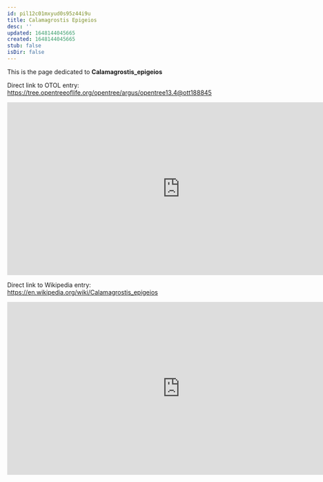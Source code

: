 ```yaml
---
id: pil12c01mxyud0s95z44i9u
title: Calamagrostis Epigeios
desc: ''
updated: 1648144045665
created: 1648144045665
stub: false
isDir: false
---
```

This is the page dedicated to **Calamagrostis_epigeios**


Direct link to OTOL entry: https://tree.opentreeoflife.org/opentree/argus/opentree13.4@ott188845



<html>
    <body>
    <iframe src="https://tree.opentreeoflife.org/opentree/argus/opentree13.4@ott188845"
    width="800" height="400" frameborder="0" allowfullscreen> </iframe>
    </body>
</html>
    


Direct link to Wikipedia entry: https://en.wikipedia.org/wiki/Calamagrostis_epigeios



<html>
    <body>
    <iframe src="https://en.wikipedia.org/wiki/Calamagrostis_epigeios"
    width="800" height="400" frameborder="0" allowfullscreen> </iframe>
    </body>
</html>
    
